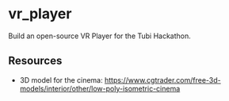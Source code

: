 # vr_player
Build an open-source VR Player for the Tubi Hackathon.

## Resources

* 3D model for the cinema: https://www.cgtrader.com/free-3d-models/interior/other/low-poly-isometric-cinema
